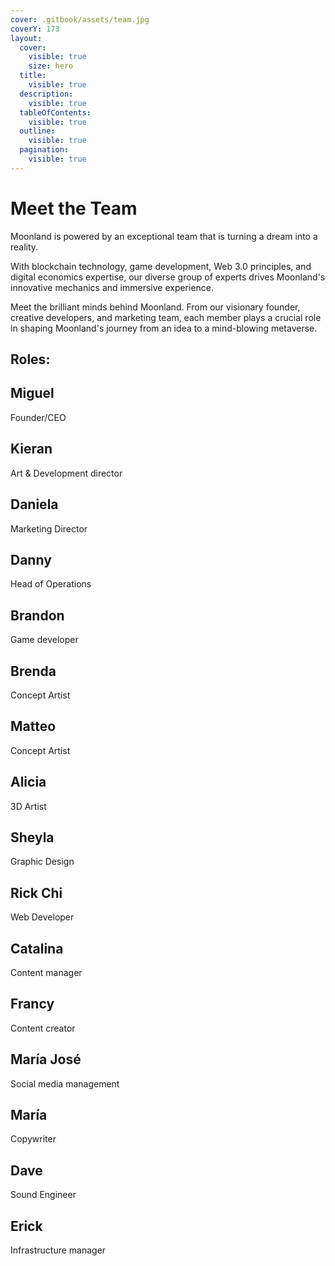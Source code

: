 ```yaml
---
cover: .gitbook/assets/team.jpg
coverY: 173
layout:
  cover:
    visible: true
    size: hero
  title:
    visible: true
  description:
    visible: true
  tableOfContents:
    visible: true
  outline:
    visible: true
  pagination:
    visible: true
---
```


# Meet the Team

Moonland is powered by an exceptional team that is turning a dream into a reality.&#x20;

With blockchain technology, game development, Web 3.0 principles, and digital economics expertise, our diverse group of experts drives Moonland's innovative mechanics and immersive experience.&#x20;

Meet the brilliant minds behind Moonland. From our visionary founder, creative developers, and marketing team, each member plays a crucial role in shaping Moonland's journey from an idea to a mind-blowing metaverse.

## Roles:&#x20;

## Miguel&#x20;

Founder/CEO

## Kieran&#x20;

Art & Development director

## Daniela&#x20;

Marketing Director

## Danny

Head of Operations

## Brandon

Game developer

## Brenda

Concept Artist

## Matteo

Concept Artist

## Alicia

3D Artist

## Sheyla

Graphic Design

## Rick Chi

Web Developer

## Catalina

Content manager

## Francy

Content creator

## María José

Social media management

## María &#x20;

Copywriter

## Dave

Sound Engineer

## Erick

Infrastructure manager


